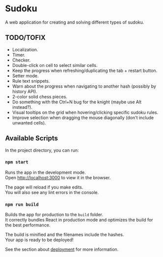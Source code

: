 # Sudoku

A web application for creating and solving different types of sudoku.

## TODO/TOFIX
- Localization.
- Timer.
- Checker.
- Double-click on cell to select similar cells.
- Keep the progress when refreshing/duplicating the tab + restart button.
- Setter mode.
- Rule text snippets.
- Warn about the progress when navigating to another hash (possibly by history API).
- 2-color solid chess pieces.
- Do something with the Ctrl+N bug for the knight (maybe use Alt instead?).
- Visual tooltips on the grid when hovering/clicking specific sudoku rules.
- Improve selection when dragging the mouse diagonally (don't include unwanted cells).

## Available Scripts

In the project directory, you can run:

### `npm start`

Runs the app in the development mode.\
Open [http://localhost:3000](http://localhost:3000) to view it in the browser.

The page will reload if you make edits.\
You will also see any lint errors in the console.

### `npm run build`

Builds the app for production to the `build` folder.\
It correctly bundles React in production mode and optimizes the build for the best performance.

The build is minified and the filenames include the hashes.\
Your app is ready to be deployed!

See the section about [deployment](https://facebook.github.io/create-react-app/docs/deployment) for more information.

